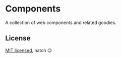 # Components

A collection of web components and related goodies.

## License

[MIT licensed](LICENSE), natch :wink:
